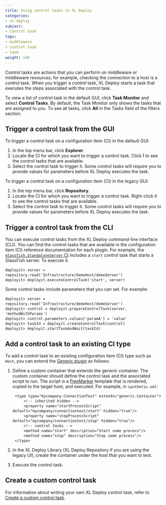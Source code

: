 ```yaml
---
title: Using control tasks in XL Deploy
categories:
- xl-deploy
subject:
- Control task
tags:
- middleware
- control task
- task
weight: 140
---
```


Control tasks are actions that you can perform on middleware or middleware resources; for example, checking the connection to a host is a control task. When you trigger a control task, XL Deploy starts a task that executes the steps associated with the control task.

To view a list of control task in the default GUI, click **Task Monitor** and select **Control Tasks**. By default, the Task Monitor only shows the tasks that are assigned to you. To see all tasks, click **All** in the Tasks field of the filters section.

## Trigger a control task from the GUI

To trigger a control task on a configuration item (CI) in the default GUI:

1. In the top menu bar, click **Explorer**.
1. Locate the CI for which you want to trigger a control task. Click ![Explorer action menu](/images/menu_three_dots.png) to see the control tasks that are available.
2. Select the control task to trigger it. Some control tasks will require you to provide values for parameters before XL Deploy executes the task.

To trigger a control task on a configuration item (CI) in the legacy GUI:

1. In the top menu bar, click **Repository**.
1. Locate the CI for which you want to trigger a control task. Right-click it to see the control tasks that are available.
2. Select the control task to trigger it. Some control tasks will require you to provide values for parameters before XL Deploy executes the task.

## Trigger a control task from the CLI

You can execute control tasks from the XL Deploy command-line interface (CLI). You can find the control tasks that are available in the configuration item (CI) reference documentation for each plugin. For example, the [`glassfish.StandaloneServer` CI](/xl-deploy-glassfish-plugin/5.0.x/glassfishPluginManual.html#glassfishstandaloneserver) includes a `start` control task that starts a GlassFish server. To execute it:

    deployit> server = repository.read('Infrastructure/demoHost/demoServer')
    deployit> deployit.executeControlTask('start', server)

Some control tasks include parameters that you can set. For example:

    deployit> server = repository.read('Infrastructure/demoHost/demoServer')
    deployit> control = deployit.prepareControlTask(server, 'methodWithParams')
    deployit> control.parameters.values['paramA'] = 'value'
    deployit> taskId = deployit.createControlTask(control)
    deployit> deployit.startTaskAndWait(taskId)

## Add a control task to an existing CI type

To add a control task to an existing configuration item (CI) type such as `Host`, you can extend the [Generic plugin](/xl-deploy/concept/generic-plugin.html) as follows:

1. Define a custom container that extends the generic container. The custom container should define the control task and the associated script to run. The script is a [FreeMarker](http://freemarker.incubator.apache.org/) template that is rendered, copied to the target host, and executed. For example, in `synthetic.xml`:

        <type type="mycompany.ConnectionTest" extends="generic.Container">
	        <!-- inherited hidden -->
	        <property name="startProcessScript" default="mycompany/connectiontest/start" hidden="true"/>
	        <property name="stopProcessScript" default="mycompany/connectiontest/stop" hidden="true"/>
	        <!-- control tasks -->
	        <method name="start" description="Start some process"/>
	        <method name="stop" description="Stop some process"/>
	    </type>

2. In the XL Deploy Library (XL Deploy Repository if you are using the legacy UI), create the container under the host that you want to test.
3. Execute the control task.

## Create a custom control task

For information about writing your own XL Deploy control task, refer to [Create a custom control task](/xl-deploy/how-to/create-a-custom-control-task.html).
